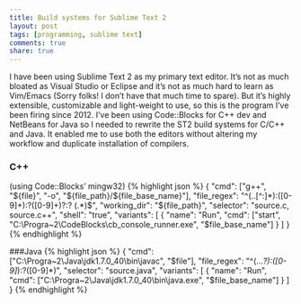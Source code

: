 ```yaml
---
title: Build systems for Sublime Text 2
layout: post
tags: [programming, sublime text]
comments: true
share: true
---
```

I have been using Sublime Text 2 as my primary text editor. It&#8217;s not as much bloated as Visual Studio or Eclipse and it&#8217;s not as much hard to learn as Vim/Emacs (Sorry folks! I don&#8217;t have that much time to spare). But it&#8217;s highly extensible, customizable and light-weight to use, so this is the program I&#8217;ve been firing since 2012. I&#8217;ve been using Code::Blocks for C++ dev and NetBeans for Java so I needed to rewrite the ST2 build systems for C/C++ and Java. It enabled me to use both the editors without altering my workflow and duplicate installation of compilers.

### C++

  (using Code::Blocks&#8217; mingw32)
{% highlight json %}
{
     "cmd": ["g++", "${file}", "-o", "${file_path}/${file_base_name}"],
     "file_regex": "^(..[^:]*):([0-9]+):?([0-9]+)?:? (.*)$",
     "working_dir": "${file_path}",
     "selector": "source.c, source.c++",
     "shell": "true",
     "variants":
     [
     {
          "name": "Run",
          "cmd": ["start", "C:\\Progra~2\\CodeBlocks\\cb_console_runner.exe", "$file_base_name"]
     }
     ]
}
{% endhighlight %}

###Java
{% highlight json %}
{
     "cmd": ["C:\\Progra~2\\Java\\jdk1.7.0_40\\bin\\javac", "$file"],
     "file_regex": "^(...*?):([0-9]*):?([0-9]*)",
     "selector": "source.java",
     "variants":
     [
     {
          "name": "Run",
          "cmd": ["C:\\Progra~2\\Java\\jdk1.7.0_40\\bin\\java.exe", "$file_base_name"]
     }
     ]
}
{% endhighlight %}  